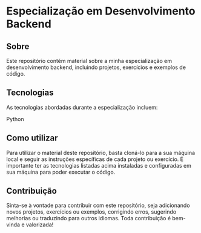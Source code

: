 # Especialização em Desenvolvimento Backend

## Sobre

Este repositório contém material sobre a minha especialização em desenvolvimento backend, incluindo projetos, exercícios e exemplos de código. 

## Tecnologias

As tecnologias abordadas durante a especialização incluem:

Python

## Como utilizar

Para utilizar o material deste repositório, basta cloná-lo para a sua máquina local e seguir as instruções específicas de cada projeto ou exercício. É importante ter as tecnologias listadas acima instaladas e configuradas em sua máquina para poder executar o código.

## Contribuição

Sinta-se à vontade para contribuir com este repositório, seja adicionando novos projetos, exercícios ou exemplos, corrigindo erros, sugerindo melhorias ou traduzindo para outros idiomas. Toda contribuição é bem-vinda e valorizada!
